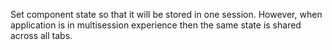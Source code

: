 Set component state so that it will be stored in one session.
However, when application is in multisession experience then the same state is shared across all tabs.
